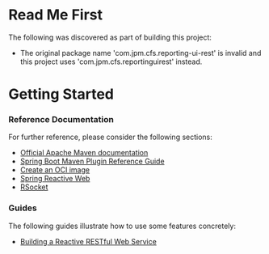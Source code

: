 # Read Me First
The following was discovered as part of building this project:

* The original package name 'com.jpm.cfs.reporting-ui-rest' is invalid and this project uses 'com.jpm.cfs.reportinguirest' instead.

# Getting Started

### Reference Documentation
For further reference, please consider the following sections:

* [Official Apache Maven documentation](https://maven.apache.org/guides/index.html)
* [Spring Boot Maven Plugin Reference Guide](https://docs.spring.io/spring-boot/docs/2.7.10/maven-plugin/reference/html/)
* [Create an OCI image](https://docs.spring.io/spring-boot/docs/2.7.10/maven-plugin/reference/html/#build-image)
* [Spring Reactive Web](https://docs.spring.io/spring-boot/docs/2.7.10/reference/htmlsingle/#web.reactive)
* [RSocket](https://rsocket.io/)

### Guides
The following guides illustrate how to use some features concretely:

* [Building a Reactive RESTful Web Service](https://spring.io/guides/gs/reactive-rest-service/)

